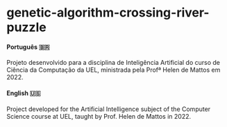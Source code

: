 # genetic-algorithm-crossing-river-puzzle

#### Português :brazil:
Projeto desenvolvido para a disciplina de Inteligência Artificial do curso de Ciência da Computação da UEL, ministrada pela Profª Helen de Mattos em 2022.

#### English :us:
Project developed for the Artificial Intelligence subject of the Computer Science course at UEL, taught by Prof. Helen de Mattos in 2022.
